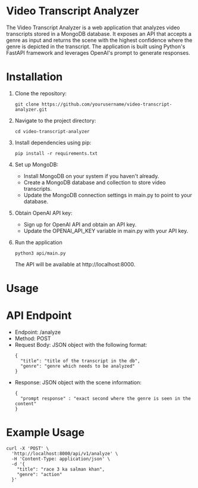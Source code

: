 # Video Transcript Analyzer

The Video Transcript Analyzer is a web application that analyzes video transcripts stored in a MongoDB database. It exposes an API that accepts a genre as input and returns the scene with the highest confidence where the genre is depicted in the transcript. The application is built using Python's FastAPI framework and leverages OpenAI's prompt to generate responses.


# Installation

1. Clone the repository:
   ```
   git clone https://github.com/yourusername/video-transcript-analyzer.git
   ```

2. Navigate to the project directory:
   ```
   cd video-transcript-analyzer
   ```
   
3. Install dependencies using pip:
   ```
   pip install -r requirements.txt
   ```
4. Set up MongoDB:
   - Install MongoDB on your system if you haven't already.
   - Create a MongoDB database and collection to store video transcripts.
   - Update the MongoDB connection settings in main.py to point to your database.
     
5. Obtain OpenAI API key:
   - Sign up for OpenAI API and obtain an API key.
   - Update the OPENAI_API_KEY variable in main.py with your API key.
  
6. Run the application
   ```
   python3 api/main.py
   ```
   The API will be available at http://localhost:8000.

# Usage

# API Endpoint
    
- Endpoint: /analyze
- Method: POST
- Request Body: JSON object with the following format:
  ```
  {
    "title": "title of the transcript in the db",
    "genre": "genre which needs to be analyzed"
  }
  ```
- Response: JSON object with the scene information:
  ```
  {
    "prompt response" : "exact second where the genre is seen in the content"
  }
  ```

# Example Usage

```
curl -X 'POST' \
  'http://localhost:8000/api/v1/analyze' \
  -H 'Content-Type: application/json' \
  -d '{
    "title": "race 3 ka salman khan",
    "genre": "action"
  }'
```

